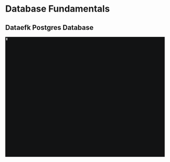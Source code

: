 # Database Fundamentals

## Dataefk Postgres Database

[![asciicast](https://github.com/dataefk/database-fundamentals/blob/develop/assets/gifs/dataefk-postgres-database.gif)](https://asciinema.org/a/358218)
